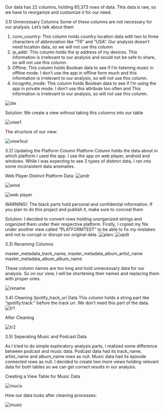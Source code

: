 Our data has 22 columns, holding 65,373 rows of data. This data is raw, so we have to reorganize and customize it for our need.

3.1) Unnecessary Columns
Some of these columns are not necessary for our analysis. Let’s talk about them
1) conn_country: This column holds country location data with two to three characters of abbreviation like “TR” and “USA”. Our analysis doesn’t need location data, so we will not use this column
2) ip_addr: This column holds the ip address of my devices. This information is irrelevant to our analysis and would not be safe to share, so will not use this column.
3) Offline: This column holds Boolean data to see if I’m listening music in offline mode. I don’t use the app in offline form much and this information is irrelevant to our analysis, so will not use this column.
4) incognito_mode: This column holds Boolean data to see if I’m using the app in private mode. I don’t use this attribute too often and This information is irrelevant to our analysis, so will not use this column.


![dw](https://github.com/user-attachments/assets/138e4434-8a9d-4b6a-aa4c-fb07d0696c37)

Solution:
We create a view without taking this columns into our table

![view1](https://github.com/user-attachments/assets/631115a5-195d-4f46-96b6-07c6740faa87)

The structure of our view:

![view1out](https://github.com/user-attachments/assets/9bea7ea5-4f30-44e4-81ed-e6e7c4e4319d)

3.2) Updating the Platform Column
Platform Column holds the data about in which platform I used the app. I use the app on web player, android and windows. 
While I was expecting to see 3 types of distinct data, I ran ınto some inconsistent data anomalies.

Web Player Distinct Platform Data:
![andr](https://github.com/user-attachments/assets/6c020eda-3ccc-4ccb-a1e2-dcf22dfbcc02)

![wind](https://github.com/user-attachments/assets/d82d92fc-25fa-4a93-8c4d-a624d4c196aa)

![web player](https://github.com/user-attachments/assets/ffffaf60-f3c4-4688-a5ce-49c9b2b71a3d)

WARNING!: The black parts hold personal and confidential information. If you plan to do this project and publish it, make sure to conceal them

Solution:
I decided to convert rows holding unorganized strings and organized them under their respective platform. Firstly, I copied my file under another view called “PLATFORMTEST” to be able to fix my mistakes and not to corrupt or disrupt our original data.
![plarc](https://github.com/user-attachments/assets/8b0a4f8d-c9f1-449f-82ff-1174e5f1977d)
![updt](https://github.com/user-attachments/assets/a660bfec-b2b2-4749-a47e-ae7b1a4609f5)

3.3) Renaming Columns

master_metadata_track_name,	
master_metadata_album_artist_name
master_metadata_album_album_name

These column names are too long and hold unnecessary data for our analysis. So on our view, I will be shortening their names and replacing them with proper ones.

![rename](https://github.com/user-attachments/assets/98e64a7a-df00-4eda-8e12-e7062bf676cf)

3.4) Cleaning Spotify_track_uri Data
This column holds a string part like “spotify:track:” before the track uri. We don’t need this part of the data.
![tr1](https://github.com/user-attachments/assets/64b58637-42d8-40e0-919f-6fa27427705d)

After Cleaning

![tr2](https://github.com/user-attachments/assets/44083b80-ab86-42c0-ac1e-9735374fc3b2)

3.5) Seperating Music and Podcast Data

As I tried to do simple exploratory analysis parts, I realized some difference between podcast and music data. 
Podcast data had its track_name, artist_name and album_name rows as null. Music data had its episode connected rows as null. 
I decided to create two more views holding relevant data for both tables so we can get correct results in our analysis.

Creating a View Table for Music Data

![mucis](https://github.com/user-attachments/assets/377e1f37-d52f-46c3-9ce3-6fc1c9d71e8d)

How our data looks after cleaning processes:

![music](https://github.com/user-attachments/assets/2df8a291-affd-45fc-b517-2dfdc39fb29b)


